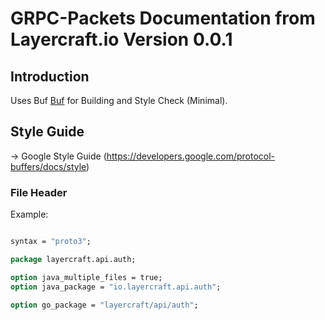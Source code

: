 # GRPC-Packets Documentation from Layercraft.io Version 0.0.1

## Introduction

Uses Buf [Buf](https://buf.build/) for Building and Style Check (Minimal).


## Style Guide

-> Google Style Guide (https://developers.google.com/protocol-buffers/docs/style)


### File Header


Example:
```protobuf

syntax = "proto3";

package layercraft.api.auth;

option java_multiple_files = true;
option java_package = "io.layercraft.api.auth";

option go_package = "layercraft/api/auth";

```


